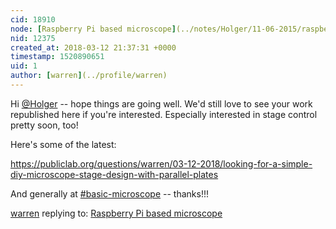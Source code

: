 ```yaml
---
cid: 18910
node: [Raspberry Pi based microscope](../notes/Holger/11-06-2015/raspberry-pi-based-microscope)
nid: 12375
created_at: 2018-03-12 21:37:31 +0000
timestamp: 1520890651
uid: 1
author: [warren](../profile/warren)
---
```


Hi [@Holger](/profile/Holger) -- hope things are going well. We'd still love to see your work republished here if you're interested. Especially interested in stage control pretty soon, too! 

Here's some of the latest:

https://publiclab.org/questions/warren/03-12-2018/looking-for-a-simple-diy-microscope-stage-design-with-parallel-plates

And generally at [#basic-microscope](/tag/basic-microscope) -- thanks!!!

[warren](../profile/warren) replying to: [Raspberry Pi based microscope](../notes/Holger/11-06-2015/raspberry-pi-based-microscope)

